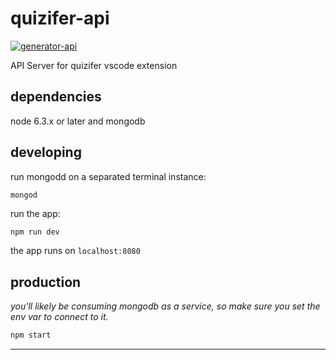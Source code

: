 # quizifer-api

[![generator-api](https://img.shields.io/badge/built%20with-generator--api-green.svg)](https://github.com/ndelvalle/generator-api)

API Server for quizifer vscode extension



## dependencies

node 6.3.x or later and mongodb

## developing

run mongodd on a separated terminal instance:

```
mongod
```

run the app:

```bash
npm run dev
```

the app runs on `localhost:8080`

## production

_you'll likely be consuming mongodb as a service, so make sure you set the env var to connect to it._

```bash
npm start
```





--------------------------------------------------------------------------------
